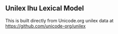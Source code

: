 Unilex lhu Lexical Model
----------------------

This is built directly from Unicode.org unilex data at
https://github.com/unicode-org/unilex
